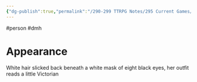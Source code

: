 ```yaml
---
{"dg-publish":true,"permalink":"/290-299 TTRPG Notes/295 Current Games/11 Weeping City/Wiki/Person/High Weaver/"}
---
```



#person #dmh 

# Appearance

White hair slicked back beneath a white mask of eight black eyes, her outfit reads a little Victorian